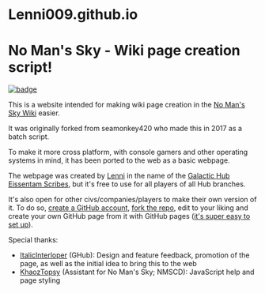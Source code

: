 # Lenni009.github.io
# No Man's Sky - Wiki page creation script!

[![badge](https://badgen.net/badge/Contribute/now!/green?icon=visualstudio)](https://vscode.dev/github/Lenni009/NMSWikiPageCreator/tree/web-dev)

This is a website intended for making wiki page creation in the [No Man's Sky Wiki](https://nomanssky.fandom.com) easier.

It was originally forked from seamonkey420 who made this in 2017 as a batch script.

To make it more cross platform, with console gamers and other operating systems in mind, it has been ported to the web as a basic webpage.

The webpage was created by [Lenni](https://nomanssky.fandom.com/wiki/User:Lenni009) in the name of the [Galactic Hub Eissentam Scribes](https://nomanssky.fandom.com/wiki/Galactic_Hub_Eissentam_Scribes), but it's free to use for all players of all Hub branches.

It's also open for other civs/companies/players to make their own version of it. To do so, [create a GitHub account](https://github.com/signup), [fork the repo](https://github.com/Lenni009/NMSWikiPageCreator/fork), edit to your liking and create your own GitHub page from it with GitHub pages ([it's super easy to set up](https://docs.github.com/en/pages/quickstart)).

Special thanks:
* [ItalicInterloper](https://nomanssky.fandom.com/wiki/User:ItalicInterloper) (GHub): Design and feature feedback, promotion of the page, as well as the initial idea to bring this to the web
* [KhaozTopsy](https://github.com/Khaoz-Topsy) (Assistant for No Man's Sky; NMSCD): JavaScript help and page styling
